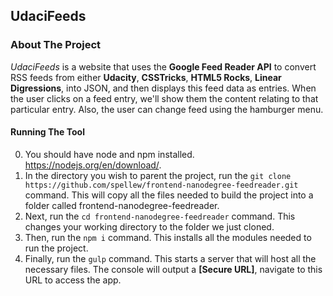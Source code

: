 ## UdaciFeeds

### About The Project

*UdaciFeeds* is a website that uses the **Google Feed Reader API** to convert RSS feeds from either **Udacity**, **CSSTricks**, **HTML5 Rocks**, **Linear Digressions**, into JSON, and then displays this feed data as entries. When the user clicks on a feed entry, we'll show them the content relating to that particular entry. Also, the user can change feed using the hamburger menu.

#### Running The Tool 
  0. You should have node and npm installed. https://nodejs.org/en/download/.
  1. In the directory you wish to parent the project, run the `git clone https://github.com/spellew/frontend-nanodegree-feedreader.git` command. This will copy all the files needed to build the project into a folder called frontend-nanodegree-feedreader.
  2. Next, run the `cd frontend-nanodegree-feedreader` command. This changes your working directory to the folder we just cloned.
  3. Then, run the `npm i` command. This installs all the modules needed to run the project.
  4. Finally, run the `gulp` command. This starts a server that will host all the necessary files. The console will output a **[Secure URL]**, navigate to this URL to access the app.